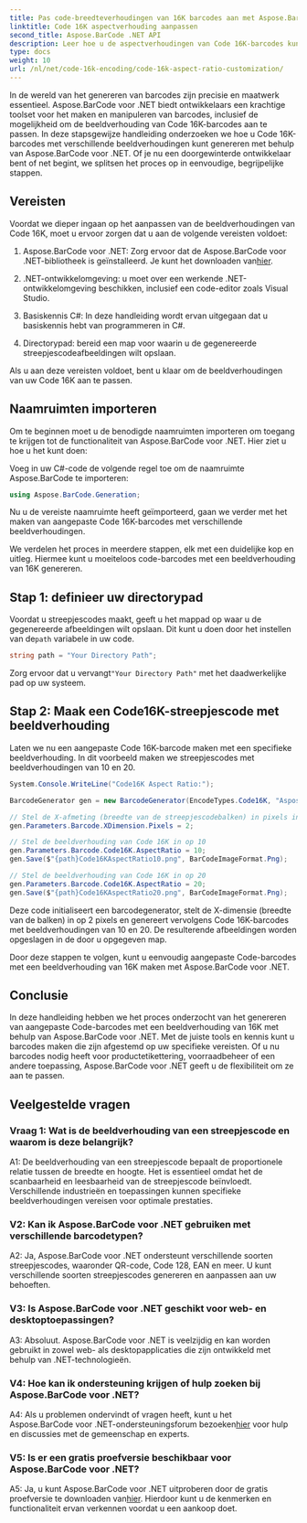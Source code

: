 ```yaml
---
title: Pas code-breedteverhoudingen van 16K barcodes aan met Aspose.BarCode voor .NET
linktitle: Code 16K aspectverhouding aanpassen
second_title: Aspose.BarCode .NET API
description: Leer hoe u de aspectverhoudingen van Code 16K-barcodes kunt aanpassen met Aspose.BarCode voor .NET. Creëer nauwkeurige barcodes voor uw toepassingen.
type: docs
weight: 10
url: /nl/net/code-16k-encoding/code-16k-aspect-ratio-customization/
---
```

In de wereld van het genereren van barcodes zijn precisie en maatwerk essentieel. Aspose.BarCode voor .NET biedt ontwikkelaars een krachtige toolset voor het maken en manipuleren van barcodes, inclusief de mogelijkheid om de beeldverhouding van Code 16K-barcodes aan te passen. In deze stapsgewijze handleiding onderzoeken we hoe u Code 16K-barcodes met verschillende beeldverhoudingen kunt genereren met behulp van Aspose.BarCode voor .NET. Of je nu een doorgewinterde ontwikkelaar bent of net begint, we splitsen het proces op in eenvoudige, begrijpelijke stappen.

## Vereisten

Voordat we dieper ingaan op het aanpassen van de beeldverhoudingen van Code 16K, moet u ervoor zorgen dat u aan de volgende vereisten voldoet:

1.  Aspose.BarCode voor .NET: Zorg ervoor dat de Aspose.BarCode voor .NET-bibliotheek is geïnstalleerd. Je kunt het downloaden van[hier](https://releases.aspose.com/barcode/net/).

2. .NET-ontwikkelomgeving: u moet over een werkende .NET-ontwikkelomgeving beschikken, inclusief een code-editor zoals Visual Studio.

3. Basiskennis C#: In deze handleiding wordt ervan uitgegaan dat u basiskennis hebt van programmeren in C#.

4. Directorypad: bereid een map voor waarin u de gegenereerde streepjescodeafbeeldingen wilt opslaan.

Als u aan deze vereisten voldoet, bent u klaar om de beeldverhoudingen van uw Code 16K aan te passen.

## Naamruimten importeren

Om te beginnen moet u de benodigde naamruimten importeren om toegang te krijgen tot de functionaliteit van Aspose.BarCode voor .NET. Hier ziet u hoe u het kunt doen:

Voeg in uw C#-code de volgende regel toe om de naamruimte Aspose.BarCode te importeren:

```csharp
using Aspose.BarCode.Generation;
```

Nu u de vereiste naamruimte heeft geïmporteerd, gaan we verder met het maken van aangepaste Code 16K-barcodes met verschillende beeldverhoudingen.

We verdelen het proces in meerdere stappen, elk met een duidelijke kop en uitleg. Hiermee kunt u moeiteloos code-barcodes met een beeldverhouding van 16K genereren.

## Stap 1: definieer uw directorypad

 Voordat u streepjescodes maakt, geeft u het mappad op waar u de gegenereerde afbeeldingen wilt opslaan. Dit kunt u doen door het instellen van de`path` variabele in uw code.

```csharp
string path = "Your Directory Path";
```

 Zorg ervoor dat u vervangt`"Your Directory Path"` met het daadwerkelijke pad op uw systeem.

## Stap 2: Maak een Code16K-streepjescode met beeldverhouding

Laten we nu een aangepaste Code 16K-barcode maken met een specifieke beeldverhouding. In dit voorbeeld maken we streepjescodes met beeldverhoudingen van 10 en 20.

```csharp
System.Console.WriteLine("Code16K Aspect Ratio:");

BarcodeGenerator gen = new BarcodeGenerator(EncodeTypes.Code16K, "Aspose.BarCode");

// Stel de X-afmeting (breedte van de streepjescodebalken) in pixels in
gen.Parameters.Barcode.XDimension.Pixels = 2;

// Stel de beeldverhouding van Code 16K in op 10
gen.Parameters.Barcode.Code16K.AspectRatio = 10;
gen.Save($"{path}Code16KAspectRatio10.png", BarCodeImageFormat.Png);

// Stel de beeldverhouding van Code 16K in op 20
gen.Parameters.Barcode.Code16K.AspectRatio = 20;
gen.Save($"{path}Code16KAspectRatio20.png", BarCodeImageFormat.Png);
```

Deze code initialiseert een barcodegenerator, stelt de X-dimensie (breedte van de balken) in op 2 pixels en genereert vervolgens Code 16K-barcodes met beeldverhoudingen van 10 en 20. De resulterende afbeeldingen worden opgeslagen in de door u opgegeven map.

Door deze stappen te volgen, kunt u eenvoudig aangepaste Code-barcodes met een beeldverhouding van 16K maken met Aspose.BarCode voor .NET.

## Conclusie

In deze handleiding hebben we het proces onderzocht van het genereren van aangepaste Code-barcodes met een beeldverhouding van 16K met behulp van Aspose.BarCode voor .NET. Met de juiste tools en kennis kunt u barcodes maken die zijn afgestemd op uw specifieke vereisten. Of u nu barcodes nodig heeft voor productetikettering, voorraadbeheer of een andere toepassing, Aspose.BarCode voor .NET geeft u de flexibiliteit om ze aan te passen.

## Veelgestelde vragen

### Vraag 1: Wat is de beeldverhouding van een streepjescode en waarom is deze belangrijk?

A1: De beeldverhouding van een streepjescode bepaalt de proportionele relatie tussen de breedte en hoogte. Het is essentieel omdat het de scanbaarheid en leesbaarheid van de streepjescode beïnvloedt. Verschillende industrieën en toepassingen kunnen specifieke beeldverhoudingen vereisen voor optimale prestaties.

### V2: Kan ik Aspose.BarCode voor .NET gebruiken met verschillende barcodetypen?

A2: Ja, Aspose.BarCode voor .NET ondersteunt verschillende soorten streepjescodes, waaronder QR-code, Code 128, EAN en meer. U kunt verschillende soorten streepjescodes genereren en aanpassen aan uw behoeften.

### V3: Is Aspose.BarCode voor .NET geschikt voor web- en desktoptoepassingen?

A3: Absoluut. Aspose.BarCode voor .NET is veelzijdig en kan worden gebruikt in zowel web- als desktopapplicaties die zijn ontwikkeld met behulp van .NET-technologieën.

### V4: Hoe kan ik ondersteuning krijgen of hulp zoeken bij Aspose.BarCode voor .NET?

 A4: Als u problemen ondervindt of vragen heeft, kunt u het Aspose.BarCode voor .NET-ondersteuningsforum bezoeken[hier](https://forum.aspose.com/c/barcode/13) voor hulp en discussies met de gemeenschap en experts.

### V5: Is er een gratis proefversie beschikbaar voor Aspose.BarCode voor .NET?

 A5: Ja, u kunt Aspose.BarCode voor .NET uitproberen door de gratis proefversie te downloaden van[hier](https://releases.aspose.com/). Hierdoor kunt u de kenmerken en functionaliteit ervan verkennen voordat u een aankoop doet.
